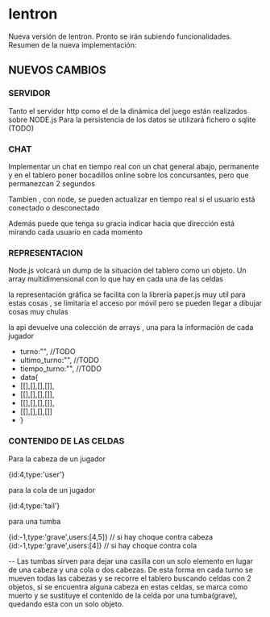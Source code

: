 lentron
=======

Nueva versión de lentron.
Pronto se irán subiendo funcionalidades.
Resumen de la nueva implementación:

NUEVOS CAMBIOS
--------------



### SERVIDOR

Tanto el servidor http como el de la dinámica del juego están realizados sobre NODE.js
Para la persistencia de los datos se utilizará fichero o sqlite (TODO)

### CHAT

Implementar un chat en tiempo real
con un chat general abajo, permanente
y en el tablero poner bocadillos online sobre los concursantes, pero que permanezcan 2 segundos

Tambien , con node, se pueden actualizar en tiempo real si el usuario está conectado o
desconectado

Además puede que tenga su gracia indicar hacia que dirección está mirando cada usuario en cada momento

### REPRESENTACION

Node.js volcará un dump de la situación del tablero como un objeto. Un array multidimensional con lo que hay 
en cada una de las celdas

la representación gráfica se facilita con la librería paper.js muy util para estas cosas , 
se limitaría el acceso por móvil pero se pueden llegar a dibujar cosas muy chulas

la api devuelve una colección de arrays , una para la información de cada jugador

* turno:"", //TODO
* ultimo_turno:"", //TODO
* tiempo_turno:"", //TODO
* data{
* [[],[],[],[]],
* [[],[],[],[]],
* [[],[],[],[]],
* [[],[],[],[]]
* }

### CONTENIDO DE LAS CELDAS

Para la cabeza de un jugador

{id:4,type:'user'}

para la cola de un jugador

{id:4,type:'tail'}

para una tumba

{id:-1,type:'grave',users:[4,5]} 	// si hay choque contra cabeza
{id:-1,type:'grave',users:[4]}		// si hay choque contra cola

-- Las tumbas sirven para dejar una casilla con un solo elemento en lugar de una cabeza y una cola
o dos cabezas. De esta forma en cada turno se mueven todas las cabezas y se recorre el tablero buscando 
celdas con 2 objetos, si se encuentra alguna cabeza en estas celdas, se marca como muerto y se sustituye el contenido
de la celda por una tumba(grave), quedando esta con un solo objeto.